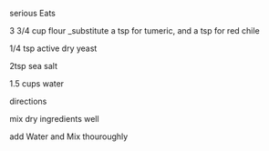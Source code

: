 serious Eats

3 3/4 cup flour  _substitute a tsp for tumeric, and a tsp for red chile

1/4 tsp active dry yeast

2tsp sea salt

1.5 cups water

directions

mix dry ingredients well

add Water and Mix thouroughly

